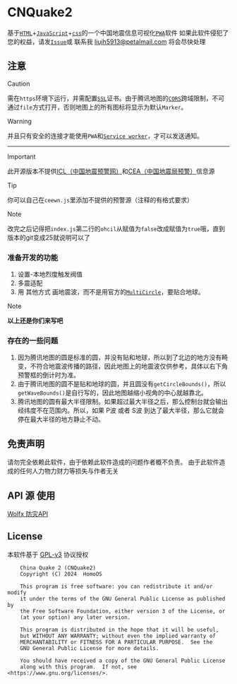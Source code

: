 # CNQuake2
基于[`HTML`](https://developer.mozilla.org/zh-CN/docs/Web/HTML)+[`JavaScript`](https://developer.mozilla.org/zh-CN/docs/Learn/JavaScript)+[`css`](https://developer.mozilla.org/zh-CN/docs/Web/CSS)的一个中国地震信息可视化[`PWA`](https://developer.mozilla.org/zh-CN/docs/Web/Progressive_web_apps)软件
如果此软件侵犯了您的权益，请发[`Issue`](https://github.com/thefirsttime2021/CNQuake2/issues/new)或 联系我 liujh5913@petalmail.com
将会尽快处理

## 注意
> [!CAUTION]
> 需在`https`环境下运行，并需配置[`SSL`](https://info.support.huawei.com/info-finder/encyclopedia/zh/SSL.html)证书。由于腾讯地图的[`CORS`](https://developer.mozilla.org/zh-CN/docs/Web/HTTP/CORS)跨域限制，不可通过`file`方式打开，否则地图上的所有图标将显示为默认`Marker`。

> [!WARNING]  
> 并且只有安全的连接才能使用`PWA`和[`Service worker`](https://developer.mozilla.org/zh-CN/docs/Web/API/Service_Worker_API)，才可以发送通知。

---

> [!IMPORTANT]  
> 此开源版本不提供[ICL（中国地震预警网）](http://www.365icl.com/index.asp)和[CEA（中国地震局预警）](https://www.cea.gov.cn/)信息源

> [!TIP]
> 你可以自己在`ceewn.js`里添加不提供的预警源（注释的有格式要求）

> [!NOTE]  
> 改完之后记得把`index.js`第二行的`ohcil`从赋值为`false`改成赋值为`true`哦，直到版本的git变成25就说明可以了

### 准备开发的功能
1. 设置-本地烈度触发阀值
2. 多震适配
3. 用 其他方式 画地震波，而不是用官方的[`MultiCircle`](https://lbs.qq.com/webApi/javascriptGL/glDoc/glDocVector#13)，要贴合地球。
> [!NOTE]  
> **以上还是你们来写吧**

### 存在的一些问题
1. 因为腾讯地图的圆是标准的圆，并没有贴和地球，所以到了北边的地方没有畸变，不符合地震波传播的路径，因此地图上的地震波仅供参考，具体以右下角预警框的倒计时为准。
2. 由于腾讯地图的圆不是贴和地球的圆，并且圆没有`getCircleBounds()`，所以`getWaveBounds()`是自行写的，因此地图越缩小视角的中心就越靠北。
3. 腾讯地图的圆有最大半径限制。如果超过最大半径之后，那么控制台就会输出经纬度不在范围内。所以，如果 P波 或者 S波 到达了最大半径，那么它就会停在最大半径的地方静止不动。

## 免责声明
请勿完全依赖此软件，由于依赖此软件造成的问题作者概不负责。
由于此软件造成的任何人力物力财力等损失与作者无关

## API 源 使用
[Wolfx 防灾API](https://wolfx.jp/apidoc)

## License

本软件基于 [GPL-v3](LICENSE) 协议授权

```
    China Quake 2 (CNQuake2)
    Copyright (C) 2024  HomoOS

    This program is free software: you can redistribute it and/or modify
    it under the terms of the GNU General Public License as published by
    the Free Software Foundation, either version 3 of the License, or
    (at your option) any later version.

    This program is distributed in the hope that it will be useful,
    but WITHOUT ANY WARRANTY; without even the implied warranty of
    MERCHANTABILITY or FITNESS FOR A PARTICULAR PURPOSE.  See the
    GNU General Public License for more details.

    You should have received a copy of the GNU General Public License
    along with this program.  If not, see <https://www.gnu.org/licenses/>.
```

